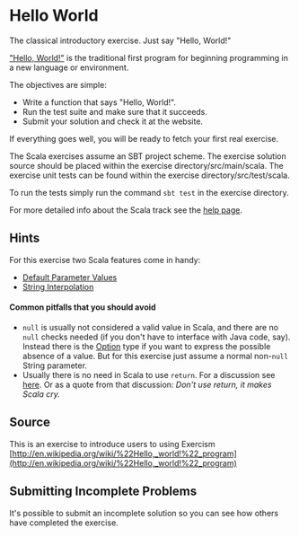 # Hello World

The classical introductory exercise. Just say "Hello, World!"

["Hello, World!"](http://en.wikipedia.org/wiki/%22Hello,_world!%22_program) is
the traditional first program for beginning programming in a new language
or environment.

The objectives are simple:

- Write a function that says "Hello, World!".
- Run the test suite and make sure that it succeeds.
- Submit your solution and check it at the website.

If everything goes well, you will be ready to fetch your first real exercise.

The Scala exercises assume an SBT project scheme. The exercise solution source
should be placed within the exercise directory/src/main/scala. The exercise
unit tests can be found within the exercise directory/src/test/scala.

To run the tests simply run the command `sbt test` in the exercise directory.

For more detailed info about the Scala track see the [help
page](http://exercism.io/languages/scala).


## Hints
For this exercise two Scala features come in handy:
- [Default Parameter Values](http://docs.scala-lang.org/tutorials/tour/default-parameter-values.html)
- [String Interpolation](http://docs.scala-lang.org/overviews/core/string-interpolation.html)

#### Common pitfalls that you should avoid
- `null` is usually not considered a valid value in Scala, and there are no `null` checks needed (if you don't have to interface with Java code, say). Instead there is the [Option](http://danielwestheide.com/blog/2012/12/19/the-neophytes-guide-to-scala-part-5-the-option-type.html) type if you want to express the possible absence of a value. But for this exercise just assume a normal non-`null` String parameter.
- Usually there is no need in Scala to use `return`. For a discussion see [here](http://stackoverflow.com/questions/24856106/return-in-a-scala-function-literal). Or as a quote from that discussion: *Don't use return, it makes Scala cry.*

## Source

This is an exercise to introduce users to using Exercism [http://en.wikipedia.org/wiki/%22Hello,_world!%22_program](http://en.wikipedia.org/wiki/%22Hello,_world!%22_program)

## Submitting Incomplete Problems
It's possible to submit an incomplete solution so you can see how others have completed the exercise.

